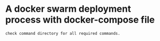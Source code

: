 # A docker swarm deployment process with docker-compose file 
	check command directory for all required commands. 

